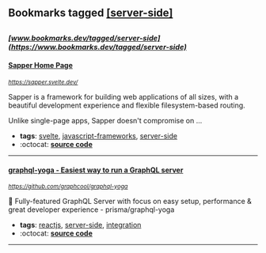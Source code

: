 ## Bookmarks tagged [[server-side]](https://www.bookmarks.dev/search?q=[server-side])

_<sup><sup>[www.bookmarks.dev/tagged/server-side](https://www.bookmarks.dev/tagged/server-side)</sup></sup>_
---
#### [Sapper  Home Page](https://sapper.svelte.dev/)
_<sup>https://sapper.svelte.dev/</sup>_

Sapper is a framework for building web applications of all sizes, with a beautiful development experience and flexible filesystem-based routing.

Unlike single-page apps, Sapper doesn't compromise on ...
* **tags**: [svelte](../tagged/svelte.md), [javascript-frameworks](../tagged/javascript-frameworks.md), [server-side](../tagged/server-side.md)
* :octocat: **[source code](https://github.com/sveltejs/sapper)**
---
#### [graphql-yoga - Easiest way to run a GraphQL server](https://github.com/graphcool/graphql-yoga)
_<sup>https://github.com/graphcool/graphql-yoga</sup>_

🧘 Fully-featured GraphQL Server with focus on easy setup, performance & great developer experience - prisma/graphql-yoga
* **tags**: [reactjs](../tagged/reactjs.md), [server-side](../tagged/server-side.md), [integration](../tagged/integration.md)
* :octocat: **[source code](https://github.com/graphcool/graphql-yoga)**
---
